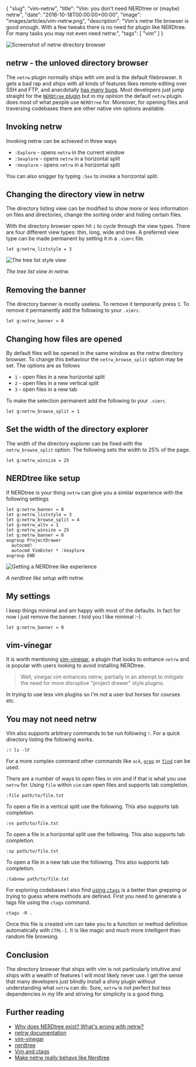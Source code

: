 {
  "slug": "vim-netrw",
  "title": "Vim: you don't need NERDtree or (maybe) netrw",
  "date": "2016-10-18T00:00:00+00:00",
  "image": "images/articles/vim-netrw.png",
  "description": "Vim's netrw file browser is good enough. With a few tweaks there is no need for plugin like NERDtree. For many tasks you may not even need netrw.",
  "tags": [
    "vim"
  ]
}

![Screenshot of netrw directory browser][2]

## netrw - the unloved directory browser

The `netrw` plugin normally ships with vim and is the default filebrowser. It gets a bad rap and ships with all kinds of features likes remote editing over SSH and FTP, and anecdotally [has many bugs][3]. Most developers just jump straight for the [`NERDtree` plugin][4] but in my opinion the default `netrw` plugin does most of what people use `NERDtree` for. Moreover, for opening files and traversing codebases there are other native vim options available. 

## Invoking netrw

Invoking netrw can be achieved in three ways

* `:Explore` - opens `netrw` in the current window
* `:Sexplore` - opens `netrw` in a horizontal split
* `:Vexplore` - opens `netrw` in a horizontal split

You can also snigger by typing `:Sex` to invoke a horizontal split. 

## Changing the directory view in netrw

The directory listing view can be modified to show more or less information on files and directories, change the sorting order and hiding certain files.

With the directory browser open hit `i` to cycle through the view types. There are four different view types: thin, long, wide and tree. A preferred view type can be made permanent by setting it in a `.vimrc` file.

    let g:netrw_liststyle = 3

![The tree list style view][5]

*The tree list view in netrw.*

## Removing the banner

The directory banner is mostly useless. To remove it temporarily press `I`. To remove it permanently add the following to your `.vimrc`.

    let g:netrw_banner = 0

## Changing how files are opened

By default files will be opened in the same window as the netrw directory browser. To change this behaviour the `netrw_browse_split` option may be set. The options are as follows

* `1` - open files in a new horizontal split
* `2` - open files in a new vertical split
* `3` - open files in a new tab 
 
To make the selection permanent add the following to your `.vimrc`.

    let g:netrw_browse_split = 1

## Set the width of the directory explorer

The width of the directory explorer can be fixed with the `netrw_browse_split` option. The following sets the width to 25% of the page.

    let g:netrw_winsize = 25

## NERDtree like setup

If NERDtree is your thing `netrw` can give you a similar experience with the following settings

    let g:netrw_banner = 0
    let g:netrw_liststyle = 3
    let g:netrw_browse_split = 4
    let g:netrw_altv = 1
    let g:netrw_winsize = 25
    let g:netrw_banner = 0
    augroup ProjectDrawer
      autocmd!
      autocmd VimEnter * :Vexplore
    augroup END

![Getting a NERDtree like experience][6]

*A nerdtree like setup with netrw.*

## My settings

I keep things minimal and am happy with most of the defaults. In fact for now I just remove the banner. I told you I like minimal :-).

    let g:netrw_banner = 0

## vim-vinegar

It is worth mentioning [vim-vinegar][7], a plugin that looks to enhance `netrw` and is popular with users looking to avoid installing NERDtree. 

> Well, vinegar.vim enhances netrw, partially in an attempt to mitigate the need for more disruptive "project drawer" style plugins.

In trying to use less vim plugins so I'm not a user but horses for courses etc.

## You may not need netrw

Vim also supports arbitrary commands to be run following `!`. For a quick directory listing the following works.

    :! ls -lF

For a more complex command other commands like `ack`, [`grep`][8] or [`find`][9] can be used. 

There are a number of ways to open files in vim and if that is what you use `netrw` for. Using `file` within `vim` can open files and supports tab completion.

    :file path/to/file.txt

To open a file in a vertical split use the following. This also supports tab completion. 

    :vs path/to/file.txt

To open a file in a horizontal split use the following. This also supports tab completion. 

    :sp path/to/file.txt

To open a file in a new tab use the following. This also supports tab completion. 

    :tabnew path/to/file.txt

For exploring codebases I also find [using `ctags`][10] is a better than grepping or trying to guess where methods are defined. First you need to generate a tags file using the `ctags` command.

    ctags -R .

Once this file is created vim can take you to a function or method definition automatically with `CTRL-[`. It is like magic and much more intelligent than random file browsing. 

## Conclusion

The directory browser that ships with vim is not particularly intuitive and ships with a wealth of features I will most likely never use. I get the sense that many developers just blindly install a shiny plugin without understanding what `netrw` can do. Sure, `netrw` is not perfect but less dependencies in my life and striving for simplicity is a good thing. 

## Further reading 
* [Why does NERDtree exist? What's wrong with netrw?][11]
* [netrw documentation][12]
* [vim-vinegar][7]
* [nerdtree][4]
* [Vim and ctags][10]
* [Make netrw really behave like Nerdtree][13]

[1]: http://linux.die.net/man/1/ls
[2]: /images/articles/vim-netrw.png "vim netrw directory browser"
[3]: https://github.com/tpope/vim-vinegar/issues/21#issuecomment-39447112
[4]: https://github.com/scrooloose/nerdtree
[5]: /images/articles/vim-netrw-tree.png "vim netrw tree view"
[6]: /images/articles/vim-netrw-nerdtree.png "vim netrw nerdtree like experience"
[7]: https://github.com/tpope/vim-vinegar
[8]: https://shapeshed.com/unix-grep/
[9]: https://shapeshed.com/unix-find/
[10]: https://andrew.stwrt.ca/posts/vim-ctags/
[11]: https://www.reddit.com/r/vim/comments/22ztqp/why_does_nerdtree_exist_whats_wrong_with_netrw/
[12]: http://vimdoc.sourceforge.net/htmldoc/pi_netrw.html#netrw
[13]: http://ellengummesson.com/blog/2014/02/22/make-vim-really-behave-like-netrw/
